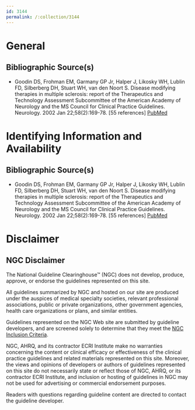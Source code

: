 ```yaml
---
id: 3144
permalink: /:collection/3144
---
```


# General

## Bibliographic Source(s)

- Goodin DS, Frohman EM, Garmany GP Jr, Halper J, Likosky WH, Lublin FD, Silberberg DH, Stuart WH, van den Noort S. Disease modifying therapies in multiple sclerosis: report of the Therapeutics and Technology Assessment Subcommittee of the American Academy of Neurology and the MS Council for Clinical Practice Guidelines. Neurology. 2002 Jan 22;58(2):169-78. [55 references] [ PubMed ](http://www.ncbi.nlm.nih.gov/entrez/query.fcgi?cmd=Retrieve&db=pubmed&dopt=Abstract&list_uids=11805241)

# Identifying Information and Availability

## Bibliographic Source(s)

- Goodin DS, Frohman EM, Garmany GP Jr, Halper J, Likosky WH, Lublin FD, Silberberg DH, Stuart WH, van den Noort S. Disease modifying therapies in multiple sclerosis: report of the Therapeutics and Technology Assessment Subcommittee of the American Academy of Neurology and the MS Council for Clinical Practice Guidelines. Neurology. 2002 Jan 22;58(2):169-78. [55 references] [ PubMed ](http://www.ncbi.nlm.nih.gov/entrez/query.fcgi?cmd=Retrieve&db=pubmed&dopt=Abstract&list_uids=11805241)

# Disclaimer

## NGC Disclaimer

The National Guideline Clearinghouse™ (NGC) does not develop, produce, approve, or endorse the guidelines represented on this site.

All guidelines summarized by NGC and hosted on our site are produced under the auspices of medical specialty societies, relevant professional associations, public or private organizations, other government agencies, health care organizations or plans, and similar entities.

Guidelines represented on the NGC Web site are submitted by guideline developers, and are screened solely to determine that they meet the [NGC Inclusion Criteria](/help-and-about/summaries/inclusion-criteria).

NGC, AHRQ, and its contractor ECRI Institute make no warranties concerning the content or clinical efficacy or effectiveness of the clinical practice guidelines and related materials represented on this site. Moreover, the views and opinions of developers or authors of guidelines represented on this site do not necessarily state or reflect those of NGC, AHRQ, or its contractor ECRI Institute, and inclusion or hosting of guidelines in NGC may not be used for advertising or commercial endorsement purposes.

Readers with questions regarding guideline content are directed to contact the guideline developer.

